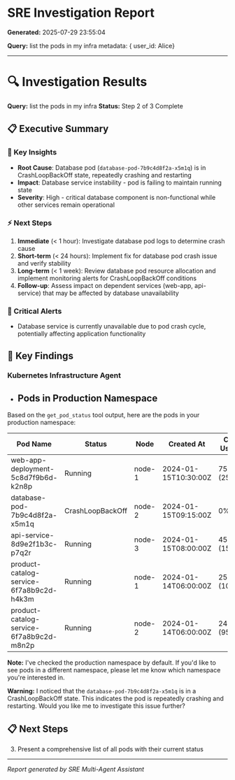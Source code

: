 # SRE Investigation Report

**Generated:** 2025-07-29 23:55:04

**Query:** list the pods in my infra metadata: { user_id: Alice}

---

# 🔍 Investigation Results

**Query:** list the pods in my infra
**Status:** Step 2 of 3 Complete

## 📋 Executive Summary

### 🎯 Key Insights
- **Root Cause**: Database pod (`database-pod-7b9c4d8f2a-x5m1q`) is in CrashLoopBackOff state, repeatedly crashing and restarting
- **Impact**: Database service instability - pod is failing to maintain running state
- **Severity**: High - critical database component is non-functional while other services remain operational

### ⚡ Next Steps
1. **Immediate** (< 1 hour): Investigate database pod logs to determine crash cause
2. **Short-term** (< 24 hours): Implement fix for database pod crash issue and verify stability
3. **Long-term** (< 1 week): Review database pod resource allocation and implement monitoring alerts for CrashLoopBackOff conditions
4. **Follow-up**: Assess impact on dependent services (web-app, api-service) that may be affected by database unavailability

### 🚨 Critical Alerts
- Database service is currently unavailable due to pod crash cycle, potentially affecting application functionality

## 🎯 Key Findings

### Kubernetes Infrastructure Agent
- ## Pods in Production Namespace

Based on the `get_pod_status` tool output, here are the pods in your production namespace:

| Pod Name | Status | Node | Created At | CPU Usage | Memory Usage |
|----------|--------|------|------------|-----------|--------------|
| web-app-deployment-5c8d7f9b6d-k2n8p | Running | node-1 | 2024-01-15T10:30:00Z | 75% (250m) | 85% (512Mi) |
| database-pod-7b9c4d8f2a-x5m1q | CrashLoopBackOff | node-2 | 2024-01-15T09:15:00Z | 0% (0) | 0% (0) |
| api-service-8d9e2f1b3c-p7q2r | Running | node-3 | 2024-01-15T08:00:00Z | 45% (150m) | 60% (256Mi) |
| product-catalog-service-6f7a8b9c2d-h4k3m | Running | node-1 | 2024-01-14T06:00:00Z | 25% (100m) | 40% (256Mi) |
| product-catalog-service-6f7a8b9c2d-m8n2p | Running | node-2 | 2024-01-14T06:00:00Z | 24% (95m) | 39% (248Mi) |

**Note:** I've checked the production namespace by default. If you'd like to see pods in a different namespace, please let me know which namespace you're interested in.

**Warning:** I noticed that the `database-pod-7b9c4d8f2a-x5m1q` is in a CrashLoopBackOff state. This indicates the pod is repeatedly crashing and restarting. Would you like me to investigate this issue further?

## 📋 Next Steps

3. Present a comprehensive list of all pods with their current status


---
*Report generated by SRE Multi-Agent Assistant*
